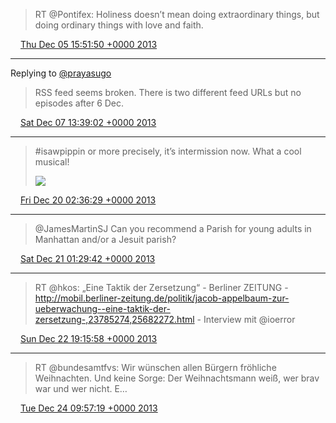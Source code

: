 > RT @Pontifex: Holiness doesn’t mean doing extraordinary things, but doing ordinary things with love and faith.

<img src="media/tweet.ico" width="12" /> [Thu Dec 05 15:51:50 +0000 2013](https://twitter.com/maiertech/status/408624762949488641)

----

Replying to [@prayasugo](https://twitter.com/prayasugo/status/409267319924592640)

> RSS feed seems broken. There is two different feed URLs but no episodes after 6 Dec.

<img src="media/tweet.ico" width="12" /> [Sat Dec 07 13:39:02 +0000 2013](https://twitter.com/maiertech/status/409316122358710272)

----

> #isawpippin or more precisely, it’s intermission now. What a cool musical! 
> 
> ![](media/413860424485208064-Bb5T3PtIUAA6Wg7.jpg)

<img src="media/tweet.ico" width="12" /> [Fri Dec 20 02:36:29 +0000 2013](https://twitter.com/maiertech/status/413860424485208064)

----

> @JamesMartinSJ Can you recommend a Parish for young adults in Manhattan and/or a Jesuit parish?

<img src="media/tweet.ico" width="12" /> [Sat Dec 21 01:29:42 +0000 2013](https://twitter.com/maiertech/status/414206007691464705)

----

> RT @hkos: „Eine Taktik der Zersetzung“ - Berliner ZEITUNG - http://mobil.berliner-zeitung.de/politik/jacob-appelbaum-zur-ueberwachung--eine-taktik-der-zersetzung-,23785274,25682272.html - Interview mit @ioerror

<img src="media/tweet.ico" width="12" /> [Sun Dec 22 19:15:58 +0000 2013](https://twitter.com/maiertech/status/414836728806264832)

----

> RT @bundesamtfvs: Wir wünschen allen Bürgern fröhliche Weihnachten. Und keine Sorge: Der Weihnachtsmann weiß, wer brav war und wer nicht. E…

<img src="media/tweet.ico" width="12" /> [Tue Dec 24 09:57:19 +0000 2013](https://twitter.com/maiertech/status/415420917196812289)